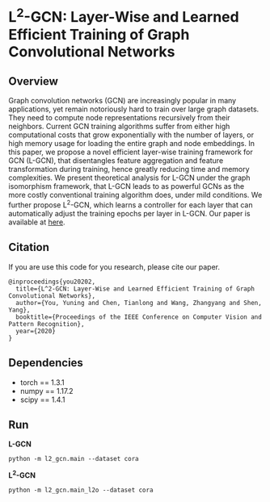 # L<sup>2</sup>-GCN: Layer-Wise and Learned Efficient Training of Graph Convolutional Networks

## Overview

Graph convolution networks (GCN) are increasingly popular in many applications, yet remain notoriously hard to train over large graph datasets. They need to compute node representations recursively from their neighbors. Current GCN training algorithms suffer from either high computational costs that grow exponentially with the number of layers, or high memory usage for loading the entire graph and node embeddings. In this paper, we propose a novel efficient layer-wise training framework for GCN (L-GCN), that disentangles feature aggregation and feature transformation during training, hence greatly reducing time and memory complexities. We present theoretical analysis for L-GCN under the graph isomorphism framework, that L-GCN leads to as powerful GCNs as the more costly conventional training algorithm does, under mild conditions. We further propose L<sup>2</sup>-GCN, which learns a controller for each layer that can automatically adjust the training epochs per layer in L-GCN. Our paper is available at [here](https://arxiv.org/abs/2003.13606).

## Citation

If you are use this code for you research, please cite our paper.

```
@inproceedings{you20202,
  title={L^2-GCN: Layer-Wise and Learned Efficient Training of Graph Convolutional Networks},
  author={You, Yuning and Chen, Tianlong and Wang, Zhangyang and Shen, Yang},
  booktitle={Proceedings of the IEEE Conference on Computer Vision and Pattern Recognition},
  year={2020}
}
```

## Dependencies

* torch == 1.3.1
* numpy == 1.17.2
* scipy == 1.4.1

## Run

**L-GCN**

```shell
python -m l2_gcn.main --dataset cora
```

**L<sup>2</sup>-GCN**

```shell
python -m l2_gcn.main_l2o --dataset cora
```


